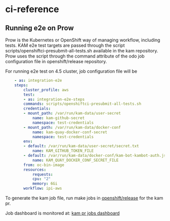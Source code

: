 # ci-reference

## Running e2e on Prow
Prow is the Kubernetes or OpenShift way of managing workflow, including tests. KAM e2e test targets are passed through the script scripts/openshiftci-presubmit-all-tests.sh available in the kam repository. Prow uses the script through the command attribute of the odo job configuration file in openshift/release repository.

For running e2e test on 4.5 cluster, job configuration file will be

```yaml
    - as: integration-e2e
    steps:
        cluster_profile: aws
        test:
        - as: integration-e2e-steps
        commands: scripts/openshiftci-presubmit-all-tests.sh
        credentials:
        - mount_path: /var/run/kam-data/user-secret
            name: kam-github-secret
            namespace: test-credentials
        - mount_path: /var/run/kam-data/docker-conf
            name: kam-quay-docker-conf-secret
            namespace: test-credentials
        env:
        - default: /var/run/kam-data/user-secret/secret.txt
            name: KAM_GITHUB_TOKEN_FILE
        - default: /var/run/kam-data/docker-conf/kam-bot-kambot-auth.json
            name: KAM_QUAY_DOCKER_CONF_SECRET_FILE
        from: oc-bin-image
        resources:
            requests:
            cpu: "2"
            memory: 6Gi
        workflow: ipi-aws
```

To generate the kam job file, run make jobs in [openshift/release](https://github.com/openshift/release) for the kam pr.

Job dashboard is monitored at: [kam pr jobs dashboard](https://deck-ci.apps.ci.l2s4.p1.openshiftapps.com/?repo=redhat-developer%2Fkam)